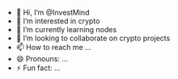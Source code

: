- 👋 Hi, I’m @InvestMind
- 👀 I’m interested in crypto
- 🌱 I’m currently learning nodes
- 💞️ I’m looking to collaborate on crypto projects
- 📫 How to reach me ...
- 😄 Pronouns: ...
- ⚡ Fun fact: ...

<!---
InvestMind/InvestMind is a ✨ special ✨ repository because its `README.md` (this file) appears on your GitHub profile.
You can click the Preview link to take a look at your changes.
--->
